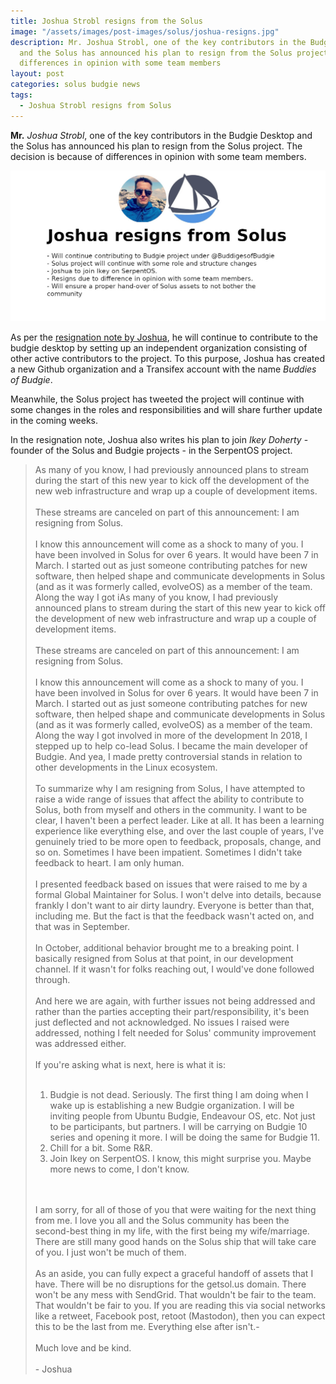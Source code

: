 ```yaml
---
title: Joshua Strobl resigns from the Solus
image: "/assets/images/post-images/solus/joshua-resigns.jpg"
description: Mr. Joshua Strobl, one of the key contributors in the Budgie Desktop
  and the Solus has announced his plan to resign from the Solus project because of
  differences in opinion with some team members
layout: post
categories: solus budgie news
tags:
  - Joshua Strobl resigns from Solus
---
```


**Mr.** *Joshua Strobl*, one of the key contributors in the Budgie Desktop and the Solus has announced his plan to resign from the Solus project. The decision is because of differences in opinion with some team members.

![Joshua Strobl resigns from the Solus](/assets/images/post-images/solus/joshua-resigns.jpg)

As per the [resignation note by Joshua](https://pastebin.com/raw/npG7ETU6), he will continue to contribute to the budgie desktop by setting up an independent organization consisting of other active contributors to the project. To this purpose, Joshua has created a new Github organization and a Transifex account with the name *Buddies of Budgie*.

Meanwhile, the Solus project has tweeted the project will continue with some changes in the roles and responsibilities and will share further update in the coming weeks.

In the resignation note, Joshua also writes his plan to join *Ikey Doherty* - founder of the Solus and Budgie projects - in the SerpentOS project.

<blockquote> As many of you know, I had previously announced plans to stream during the start of this new year to kick off the development of the new web infrastructure and wrap up a couple of development items.
<br/><br/>These streams are canceled on part of this announcement: I am resigning from Solus.
<br/><br/>I know this announcement will come as a shock to many of you. I have been involved in Solus for over 6 years. It would have been 7 in March. I started out as just someone contributing patches for new software, then helped shape and communicate developments in Solus (and as it was formerly called, evolveOS) as a member of the team. Along the way I got iAs many of you know, I had previously announced plans to stream during the start of this new year to kick off the development of new web infrastructure and wrap up a couple of development items.
<br/><br/>These streams are canceled on part of this announcement: I am resigning from Solus.
<br/><br/>I know this announcement will come as a shock to many of you. I have been involved in Solus for over 6 years. It would have been 7 in March. I started out as just someone contributing patches for new software, then helped shape and communicate developments in Solus (and as it was formerly called, evolveOS) as a member of the team. Along the way I got involved in more of the development  In 2018, I stepped up to help co-lead Solus. I became the main developer of Budgie. And yea, I made pretty controversial stands in relation to other developments in the Linux ecosystem. 
<br/><br/>To summarize why I am resigning from Solus, I have attempted to raise a wide range of issues that affect the ability to contribute to Solus, both from myself and others in the community. I want to be clear, I haven't been a perfect leader. Like at all. It has been a learning experience like everything else, and over the last couple of years, I've genuinely tried to be more open to feedback, proposals, change, and so on. Sometimes I have been impatient. Sometimes I didn't take feedback to heart. I am only human.
<br/><br/>I presented feedback based on issues that were raised to me by a formal Global Maintainer for Solus. I won't delve into details, because frankly I don't want to air dirty laundry. Everyone is better than that, including me. But the fact is that the feedback wasn't acted on, and that was in September.
<br/><br/>In October, additional behavior brought me to a breaking point. I basically resigned from Solus at that point, in our development channel. If it wasn't for folks reaching out, I would've done followed through.
<br/><br/>And here we are again, with further issues not being addressed and rather than the parties accepting their part/responsibility, it's been just deflected and not acknowledged. No issues I raised were addressed, nothing I felt needed for Solus' community improvement was addressed either.
<br/><br/>If you're asking what is next, here is what it is:
<br/><br/> 

1. Budgie is not dead. Seriously. The first thing I am doing when I wake up is establishing a new Budgie organization. I will be inviting people from Ubuntu Budgie, Endeavour OS, etc. Not just to be participants, but partners. I will be carrying on Budgie 10 series and opening it more. I will be doing the same for Budgie 11.<br/>
2. Chill for a bit. Some R&R.<br/>
3. Join Ikey on SerpentOS. I know, this might surprise you. Maybe more news to come, I don't know.<br/>

<br/><br/> I am sorry, for all of those of you that were waiting for the next thing from me. I love you all and the Solus community has been the second-best thing in my life, with the first being my wife/marriage. There are still many good hands on the Solus ship that will take care of you. I just won't be much of them.
<br/><br/>As an aside, you can fully expect a graceful handoff of assets that I have. There will be no disruptions for the getsol.us domain. There won't be any mess with SendGrid. That wouldn't be fair to the team. That wouldn't be fair to you. If you are reading this via social networks like a retweet, Facebook post, retoot (Mastodon), then you can expect this to be the last from me. Everything else after isn't.-
<br/><br/>Much love and be kind.
<br/><br/>- Joshua
</blockquote>